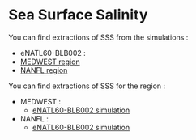# Sea Surface Salinity


You can find extractions of SSS from the simulations :
  - eNATL60-BLB002 :
   - [MEDWEST region](../items/MEDWEST60-BLB002-1h-SSH-SST-SSS-SSU-SSV.md)
   - [NANFL region](../items/NANFL60-BLB002-1h-SSH-SST-SSS-SSU-SSV.md)
 
You can find extractions of SSS for the region :
  - MEDWEST :
    - [eNATL60-BLB002 simulation](../items/MEDWEST60-BLB002-1h-SSH-SST-SSS-SSU-SSV.md)
  - NANFL :
    - [eNATL60-BLB002 simulation](../items/NANFL60-BLB002-1h-SSH-SST-SSS-SSU-SSV.md)

